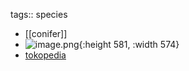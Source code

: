 tags:: species

- [[conifer]]
- ![image.png](https://peach-geographical-bat-397.mypinata.cloud/ipfs/Qme9XYP2NLaoEsq7X7DWHjJdkjoHntW1iLUSredhgoMVkR){:height 581, :width 574}
- [tokopedia](https://www.tokopedia.com/andikaponik/benih-dawn-redwood-isi-10-butir?extParam=ivf%3Dfalse%26src%3Dsearch)